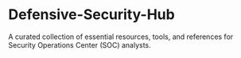 # Defensive-Security-Hub
A curated collection of essential resources, tools, and references for Security Operations Center (SOC) analysts.
